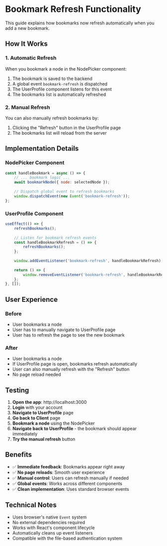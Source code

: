 # Bookmark Refresh Functionality

This guide explains how bookmarks now refresh automatically when you add a new bookmark.

## How It Works

### 1. Automatic Refresh
When you bookmark a node in the NodePicker component:
1. The bookmark is saved to the backend
2. A global event `bookmark-refresh` is dispatched
3. The UserProfile component listens for this event
4. The bookmarks list is automatically refreshed

### 2. Manual Refresh
You can also manually refresh bookmarks by:
1. Clicking the "Refresh" button in the UserProfile page
2. The bookmarks list will reload from the server

## Implementation Details

### NodePicker Component
```javascript
const handleBookmark = async () => {
    // ... bookmark logic ...
    await bookmarkNode({ node: selectedNode });
    
    // Dispatch global event to refresh bookmarks
    window.dispatchEvent(new Event('bookmark-refresh'));
};
```

### UserProfile Component
```javascript
useEffect(() => {
    refreshBookmarks();
    
    // Listen for bookmark refresh events
    const handleBookmarkRefresh = () => {
        refreshBookmarks();
    };
    
    window.addEventListener('bookmark-refresh', handleBookmarkRefresh);
    
    return () => {
        window.removeEventListener('bookmark-refresh', handleBookmarkRefresh);
    };
}, []);
```

## User Experience

### Before
- User bookmarks a node
- User has to manually navigate to UserProfile page
- User has to refresh the page to see the new bookmark

### After
- User bookmarks a node
- If UserProfile page is open, bookmarks refresh automatically
- User can also manually refresh with the "Refresh" button
- No page reload needed

## Testing

1. **Open the app**: http://localhost:3000
2. **Login** with your account
3. **Navigate to UserProfile** page
4. **Go back to Client** page
5. **Bookmark a node** using the NodePicker
6. **Navigate back to UserProfile** - the bookmark should appear immediately
7. **Try the manual refresh** button

## Benefits

- ✅ **Immediate feedback**: Bookmarks appear right away
- ✅ **No page reloads**: Smooth user experience
- ✅ **Manual control**: Users can refresh manually if needed
- ✅ **Global events**: Works across different components
- ✅ **Clean implementation**: Uses standard browser events

## Technical Notes

- Uses browser's native `Event` system
- No external dependencies required
- Works with React's component lifecycle
- Automatically cleans up event listeners
- Compatible with the file-based authentication system 